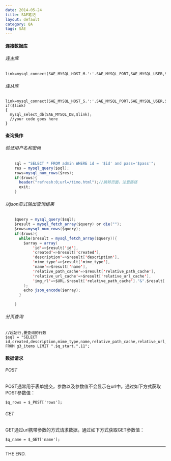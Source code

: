 ```yaml
---
date: 2014-05-24
title: SAE笔记
layout: default
category: QA
tags: SAE
---
```


#### 连接数据库

###### 连主库

    link=mysql_connect(SAE_MYSQL_HOST_M.':'.SAE_MYSQL_PORT,SAE_MYSQL_USER,SAE_MYSQL_PASS);

###### 连从库

    link=mysql_connect(SAE_MYSQL_HOST_S.':'.SAE_MYSQL_PORT,SAE_MYSQL_USER,SAE_MYSQL_PASS);
    if($link)
    {
      mysql_select_db(SAE_MYSQL_DB,$link);
      //your code goes here
    }

<!--more-->

#### 查询操作

###### 验证用户名和密码

```java
    sql = "SELECT * FROM admin WHERE id = '$id' and pass='$pass'";
    res = mysql_query($sql);
    rows=mysql_num_rows($res);
    if($rows){
      header("refresh:0;url=/timo.html");//跳转页面，注意路径
      exit;
    }
```
###### 以json形式输出查询结果

```java
    $query = mysql_query($sql);
    $result = mysql_fetch_array($query) or die("");
    $rows=mysql_num_rows($query);
    if($rows){
      while($result = mysql_fetch_array($query)){
        $array = array(
            'id'=>$result['id'],
            'created'=>$result['created'],
            'description'=>$result['description'],
            'mime_type'=>$result['mime_type'],
            'name'=>$result['name'],
            'relative_path_cache'=>$result['relative_path_cache'],
            'relative_url_cache'=>$result['relative_url_cache'],
            'img_rl'=>$URL.$result['relative_path_cache']."&".$result['created']
        );
        echo json_encode($array);
      }

    }
```

###### 分页查询
    //起始行,要查询的行数
    $sql = "SELECT id,created,description,mime_type,name,relative_path_cache,relative_url_cache FROM g3_items LIMIT ".$q_start.",11";

#### 数据请求

###### POST

POST通常用于表单提交，参数以及参数值不会显示在url中。通过如下方式获取POST参数值：

    $q_rows = $_POST['rows'];

###### GET
GET通过url携带参数的方式请求数据。通过如下方式获取GET参数值：

    $q_name = $_GET['name'];
- - -
THE END.
